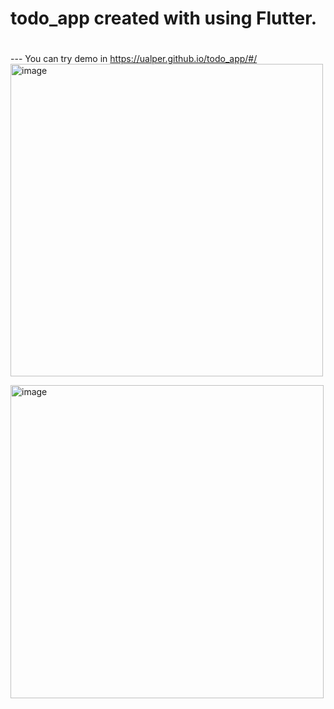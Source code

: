 # todo_app created with using Flutter.
#
#
#
--- You can try demo in https://ualper.github.io/todo_app/#/
<img width="500" alt="image" src="https://user-images.githubusercontent.com/55507463/157344174-965c18c8-14f5-4b88-8840-cf354cb59746.png">


<img width="501" alt="image" src="https://user-images.githubusercontent.com/55507463/157344233-5bf26185-aceb-43b7-83d8-42307a5fc1d0.png">
